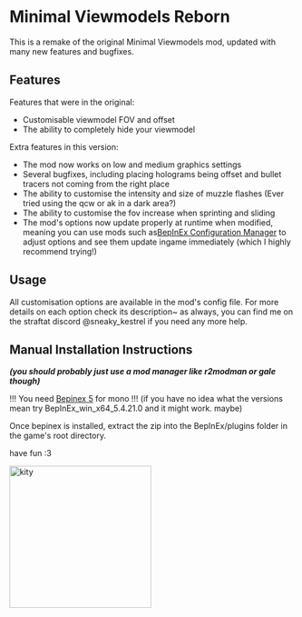# Minimal Viewmodels Reborn

This is a remake of the original Minimal Viewmodels mod, updated with many new features and bugfixes.

## Features

Features that were in the original:

- Customisable viewmodel FOV and offset
- The ability to completely hide your viewmodel

Extra features in this version:

- The mod now works on low and medium graphics settings
- Several bugfixes, including placing holograms being offset and bullet tracers not coming from the right place
- The ability to customise the intensity and size of muzzle flashes (Ever tried using the qcw or ak in a dark area?)
- The ability to customise the fov increase when sprinting and sliding
- The mod's options now update properly at runtime when modified, meaning you can use mods such as[BepInEx Configuration Manager](https://github.com/BepInEx/BepInEx.ConfigurationManager)
to adjust options and see them update ingame immediately (which I highly recommend trying!)

## Usage

All customisation options are available in the mod's config file. For more details on each option check its
description~ as always, you can find me on the straftat discord @sneaky_kestrel if you need any more help.

## Manual Installation Instructions

_**(you should probably just use a mod manager like r2modman or gale though)**_

!!! You need [Bepinex 5](https://github.com/BepInEx/BepInEx/releases/tag/v5.4.21) for mono !!!
(if you have no idea what the versions mean try BepInEx_win_x64_5.4.21.0 and it might work. maybe)

Once bepinex is installed, extract the zip into the BepInEx/plugins folder in the game's root directory.

have fun :3

<img src ="https://files.catbox.moe/fu6dqo.png" width="250" alt="kity">
